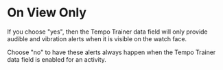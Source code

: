 # On View Only

If you choose "yes", then the Tempo Trainer data field will only provide audible and vibration alerts when it is visible on the watch face.

Choose "no" to have these alerts always happen when the Tempo Trainer data field is enabled for an activity.
